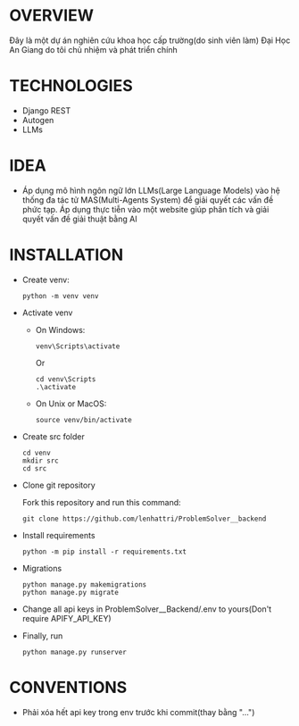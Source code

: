 # OVERVIEW
Đây là một dự án nghiên cứu khoa học cấp trường(do sinh viên làm) Đại Học An Giang do tôi chủ nhiệm và phát triển chính 

# TECHNOLOGIES
  - Django REST
  - Autogen
  - LLMs
# IDEA
  - Áp dụng mô hình ngôn ngữ lớn LLMs(Large Language Models) vào hệ thống đa tác tử MAS(Multi-Agents System) để giải quyết các vấn đề phức tạp. Áp dụng thực tiễn vào một website giúp phân tích và giải quyết vấn đề giải thuật bằng AI
# INSTALLATION

- Create venv:

  ```
  python -m venv venv
   ```
- Activate venv

  - On Windows:
  
     ```
    venv\Scripts\activate
     ```
    Or

    ```
    cd venv\Scripts
    .\activate
    ```
    
  - On Unix or MacOS:
  
      ```
    source venv/bin/activate
      ```

- Create src folder

  ```
  cd venv
  mkdir src
  cd src
  ```
- Clone git repository
  
  Fork this repository and run this command:
  
  ```
  git clone https://github.com/lenhattri/ProblemSolver__backend
  ```

- Install requirements

  ```
  python -m pip install -r requirements.txt
  ```

- Migrations

  ```
  python manage.py makemigrations
  python manage.py migrate
  ```
- Change all api keys in ProblemSolver__Backend/.env to yours(Don't require APIFY_API_KEY)
  
- Finally, run
  ```
  python manage.py runserver
  ```

# CONVENTIONS
  - Phải xóa hết api key trong env trước khi commit(thay bằng "...")
  
